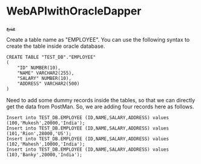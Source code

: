 ﻿# WebAPIwithOracleDapper

[منیع](http://www.mukeshkumar.net/articles/aspnetcore/asp-net-core-web-api-with-oracle-database-and-dapper)

Create a table name as "EMPLOYEE". 
You can use the following syntax to create the table inside oracle database.

```
CREATE TABLE "TEST_DB"."EMPLOYEE" 
(	
    "ID" NUMBER(10), 
	"NAME" VARCHAR2(255), 
	"SALARY" NUMBER(10), 
	"ADDRESS" VARCHAR2(500)
)
```

Need to add some dummy records inside the tables, so that we can directly get the data from PostMan. 
So, we are adding four records here as follows.

```
Insert into TEST_DB.EMPLOYEE (ID,NAME,SALARY,ADDRESS) values (100,'Mukesh',20000,'India');
Insert into TEST_DB.EMPLOYEE (ID,NAME,SALARY,ADDRESS) values (101,'Rion',28000,'US');
Insert into TEST_DB.EMPLOYEE (ID,NAME,SALARY,ADDRESS) values (102,'Mahesh',10000,'India');
Insert into TEST_DB.EMPLOYEE (ID,NAME,SALARY,ADDRESS) values (103,'Banky',20000,'India');
```

